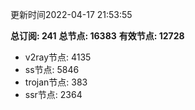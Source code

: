 更新时间2022-04-17 21:53:55

**总订阅: 241**
**总节点: 16383**
**有效节点: 12728**
- v2ray节点: 4135
- ss节点: 5846
- trojan节点: 383
- ssr节点: 2364
